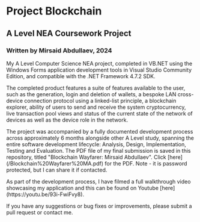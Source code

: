 # Project Blockchain
## A Level NEA Coursework Project
### Written by Mirsaid Abdullaev, 2024
<p>My A Level Computer Science NEA project, completed in VB.NET using the Windows Forms application development tools in Visual Studio Community Edition, and compatible with the .NET Framework 4.7.2 SDK.</p>
<p>The completed product features a suite of features available to the user, such as the generation, login and deletion
   of wallets, a bespoke LAN cross-device connection protocol using a linked-list principle, a blockchain explorer,
   ability of users to send and receive the system cryptocurrency, live transaction pool views and status of the current
   state of the network of devices as well as the device role in the network.</P>
<P>The project was accompanied by a fully documented development process across approximately 6 months alongside other A Level study, spanning the
   entire software development lifecycle: Analysis, Design, Implementation, Testing and Evaluation. The PDF file of my
   final submission is saved in this repository, titled "Blockchain Wayfarer: Mirsaid Abdullaev". Click [here](/Blockchain%20Wayfarer%20MA.pdf)
   for the PDF. Note - it is password protected, but I can share it if contacted.</p>
<p>As part of the development process, I have filmed a full walkthrough video showcasing my application and this can be found on Youtube
   [here](https://youtu.be/93i-FwiFvy8).</p>
<p>If you have any suggestions or bug fixes or improvements, please submit a pull request or contact me.</p>